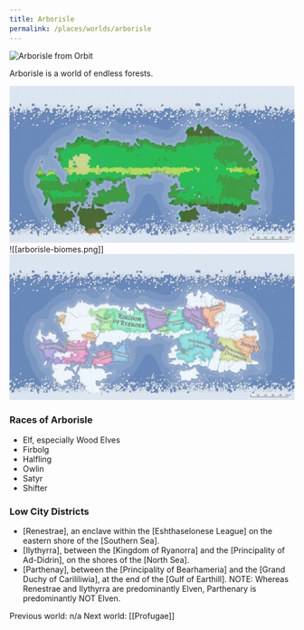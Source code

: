 ```yaml
---
title: Arborisle
permalink: /places/worlds/arborisle
---
```

![Arborisle from Orbit](../../assets/img/arborisle-orbit.gif)

Arborisle is a world of endless forests.

![Arborisle Biomes](../../assets/img/arborisle-biomes.png)
![[arborisle-biomes.png]]
![Arborisle Politics](../../assets/img/arborisle-political.png)

### Races of Arborisle
- Elf, especially Wood Elves
- Firbolg
- Halfling
- Owlin
- Satyr
- Shifter

### Low City Districts
- [Renestrae], an enclave within the [Eshthaselonese League] on the eastern shore of the [Southern Sea].
- [Ilythyrra], between the [Kingdom of Ryanorra] and the [Principality of Ad-Didrin], on the shores of the [North Sea].
- [Parthenay], between the [Principality of Bearhameria] and the [Grand Duchy of Carililiwia], at the end of the [Gulf of Earthill].
NOTE: Whereas Renestrae and Ilythyrra are predominantly Elven, Parthenary is predominantly NOT Elven.

Previous world: n/a
Next world: [[Profugae]]